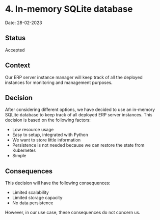 # 4. In-memory SQLite database

Date: 28-02-2023

## Status

Accepted

## Context

Our ERP server instance manager will keep track of all the deployed instances for monitoring and management purposes.

## Decision

After considering different options, we have decided to use an in-memory SQLite database to keep track of all deployed ERP server instances. This decision is based on the following factors:

- Low resource usage
- Easy to setup, integrated with Python
- We want to store little information
- Persistence is not needed because we can restore the state from Kubernetes
- Simple

## Consequences

This decision will have the following consequences:

- Limited scalability
- Limited storage capacity
- No data persistence

However, in our use case, these consequences do not concern us.
